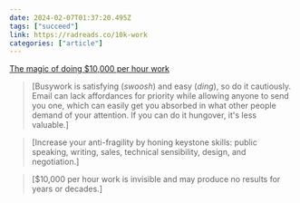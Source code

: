 ```yaml
---
date: 2024-02-07T01:37:20.495Z
tags: ["succeed"]
link: https://radreads.co/10k-work
categories: ["article"]
---
```

[The magic of doing $10,000 per hour work](https://radreads.co/10k-work)

> [Busywork is satisfying (*swoosh*) and easy (*ding*), so do it cautiously. Email can lack affordances for priority while allowing anyone to send you one, which can easily get you absorbed in what other people demand of your attention. If you can do it hungover, it's less valuable.]

> [Increase your anti-fragility by honing keystone skills: public speaking, writing, sales, technical sensibility, design, and negotiation.] 

> [$10,000 per hour work is invisible and may produce no results for years or decades.]
